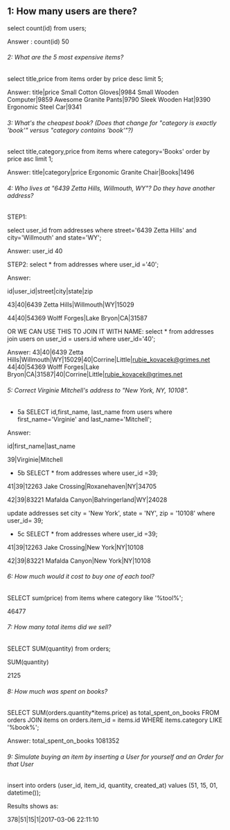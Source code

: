  ## 1: How many users are there?

select count(id) from users;

Answer :
count(id)
50

 ###### 2: What are the 5 most expensive items?

select title,price from items order by price desc limit 5;

Answer:
title|price
Small Cotton Gloves|9984
Small Wooden Computer|9859
Awesome Granite Pants|9790
Sleek Wooden Hat|9390
Ergonomic Steel Car|9341

 ###### 3: What's the cheapest book? (Does that change for "category is exactly 'book'" versus "category contains 'book'"?)

select title,category,price from items where category='Books' order by price asc limit 1;

Answer:
title|category|price
Ergonomic Granite Chair|Books|1496

###### 4:  Who lives at "6439 Zetta Hills, Willmouth, WY"? Do they have another address?

STEP1: 

select user_id from addresses where street='6439 Zetta Hills' and city='Willmouth' and state='WY';

Answer:
user_id
40

STEP2: select * from addresses where user_id ='40';

Answer:

id|user_id|street|city|state|zip

43|40|6439 Zetta Hills|Willmouth|WY|15029

44|40|54369 Wolff Forges|Lake Bryon|CA|31587

OR WE CAN USE THIS TO JOIN IT WITH NAME:
select * from addresses join users on user_id = users.id where user_id='40';

Answer:
43|40|6439 Zetta Hills|Willmouth|WY|15029|40|Corrine|Little|rubie_kovacek@grimes.net
44|40|54369 Wolff Forges|Lake Bryon|CA|31587|40|Corrine|Little|rubie_kovacek@grimes.net

###### 5:  Correct Virginie Mitchell's address to "New York, NY, 10108".

*  5a SELECT id,first_name, last_name from users where first_name='Virginie' and last_name='Mitchell';

Answer:

id|first_name|last_name

39|Virginie|Mitchell

* 5b SELECT * from addresses where user_id =39;

41|39|12263 Jake Crossing|Roxanehaven|NY|34705

42|39|83221 Mafalda Canyon|Bahringerland|WY|24028

 update addresses set city = 'New York', state = 'NY', zip = '10108' where user_id= 39;

*  5c SELECT * from addresses where user_id =39;

41|39|12263 Jake Crossing|New York|NY|10108

42|39|83221 Mafalda Canyon|New York|NY|10108

 ###### 6: How much would it cost to buy one of each tool?

SELECT sum(price) from items where category like '%tool%';

46477

###### 7:  How many total items did we sell?

SELECT SUM(quantity) from orders;

SUM(quantity)

2125

###### 8: How much was spent on books?

SELECT SUM(orders.quantity*items.price) as total_spent_on_books FROM orders JOIN items on orders.item_id = items.id WHERE items.category LIKE '%book%';

Answer:
total_spent_on_books
1081352

###### 9:  Simulate buying an item by inserting a User for yourself and an Order for that User

insert into orders (user_id, item_id, quantity, created_at) values (51, 15, 01, datetime());

Results shows as:

378|51|15|1|2017-03-06 22:11:10